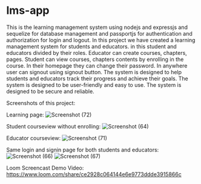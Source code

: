 # lms-app

This is the learning management system using nodejs and expressjs and sequelize for database management and passportjs for authentication and authorization for login and logout.
In this project we have created a learning management system for students and educators. 
in this student and educators divided by their roles.
Educator can create courses, chapters, pages.
Student can view courses, chapters contents by enrolling in the course.
In their homepage they can change their password.
In anywhere user can signout using signout button.
The system is designed to help students and educators track their progress and achieve their goals.
The system is designed to be user-friendly and easy to use.
The system is designed to be secure and reliable.

Screenshots of this project:

Learning page:
![Screenshot (72)](https://github.com/arunkabish1/lms-app/assets/141009715/509e5ba8-49d7-4700-a69a-0bc49efc23ec)

Student courseview without enrolling:
![Screenshot (64)](https://github.com/arunkabish1/lms-app/assets/141009715/3cfdd1fa-039d-4d1c-9ea4-999161e4f712)

Educator courseview:
![Screenshot (71)](https://github.com/arunkabish1/lms-app/assets/141009715/93704be7-865f-46f8-a5db-cc59c4adc07f)

Same login and signin page for both students and educators:
![Screenshot (66)](https://github.com/arunkabish1/lms-app/assets/141009715/ea2ec81f-104b-463e-a0d9-c3ae82861e3e)
![Screenshot (67)](https://github.com/arunkabish1/lms-app/assets/141009715/a6fcda05-baa6-4d96-9a4d-586597527000)

Loom Screencast Demo Video:
https://www.loom.com/share/ce2928c064144e6e9773ddde3915866c
